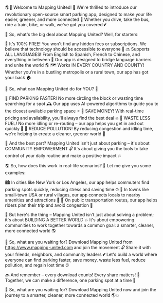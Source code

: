 🌎💨 Welcome to Mapping United! 🌟 We're thrilled to introduce our revolutionary open-source smart parking app, designed to make your life easier, greener, and more connected 🚀 Whether you drive, take the bus, ride a train, bike, or walk, we've got you covered 💕

🎉 So, what's the big deal about Mapping United? Well, for starters:

💯 It's 100% FREE! You won't find any hidden fees or subscriptions. We believe that technology should be accessible to everyone 🌈
🔜 Supports ALL LANGUAGES! From English to Spanish, French to Chinese, and everything in between 💬 Our app is designed to bridge language barriers and unite the world 🌎
🗺️ Works IN EVERY COUNTRY AND COUNTY! Whether you're in a bustling metropolis or a rural town, our app has got your back 🏠

🚀 So, what can Mapping United do for YOU? 🤔

💨 FIND PARKING FASTER! No more circling the block or wasting time searching for a spot 🕰️ Our app uses AI-powered algorithms to guide you to the closest available parking space ⭐️
💸 SAVE MONEY! With real-time pricing and availability, you'll always find the best deal 🔥
🚗 WASTE LESS FUEL! No more idling or re-routing – our app helps you get in and out quickly 💨
🌟 REDUCE POLLUTION! By reducing congestion and idling time, we're helping to create a cleaner, greener world 🌿

💪 And the best part? Mapping United isn't just about parking – it's about COMMUNITY EMPOWERMENT 🔓 It's about giving you the tools to take control of your daily routine and make a positive impact 💥

🌎 So, how does this work in real-life scenarios? 🤔 Let me give you some examples:

🏙️ In cities like New York or Los Angeles, our app helps commuters find parking spots quickly, reducing stress and saving time ⏰
🌳 In towns like small-town USA or rural villages, our app connects locals to nearby amenities and attractions 🎉
🚂 On public transportation routes, our app helps riders plan their trip and avoid congestion 🔴

🌟 But here's the thing – Mapping United isn't just about solving a problem; it's about BUILDING A BETTER WORLD 💥 It's about empowering communities to work together towards a common goal: a smarter, cleaner, more connected world 🌎

💬 So, what are you waiting for? Download Mapping United from https://www.mapping-united.com and join the movement 🔓 Share it with your friends, neighbors, and community leaders 💕 Let's build a world where everyone can find parking faster, save money, waste less fuel, reduce pollution, and regain lost time ⏰

🔜 And remember – every download counts! Every share matters! 🌟 Together, we can make a difference, one parking spot at a time 🚀

🎉 So, what are you waiting for? Download Mapping United now and join the journey to a smarter, cleaner, more connected world 🌎💥